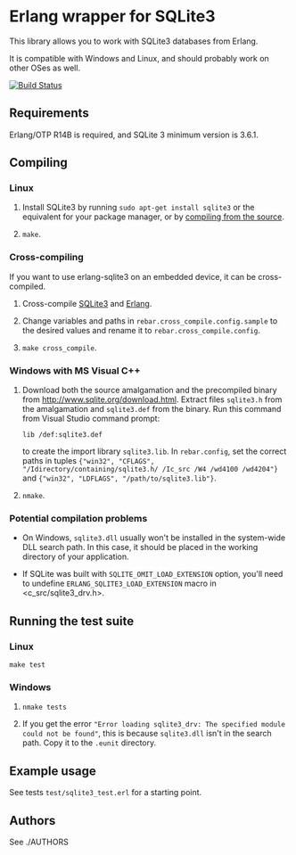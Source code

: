 # Erlang wrapper for SQLite3

This library allows you to work with SQLite3 databases from Erlang.

It is compatible with Windows and Linux, and should probably work on other OSes as well.

[![Build Status](https://travis-ci.org/alexeyr/erlang-sqlite3.svg?branch=master)](https://travis-ci.org/alexeyr/erlang-sqlite3)

## Requirements

Erlang/OTP R14B is required, and SQLite 3 minimum version is 3.6.1.

## Compiling

### Linux

1. Install SQLite3 by running `sudo apt-get install sqlite3` or the equivalent for your package manager, or by [compiling from the source](http://source.online.free.fr/Linux_HowToCompileSQLite.html).

2. `make`.

### Cross-compiling

If you want to use erlang-sqlite3 on an embedded device, it can be cross-compiled.

1. Cross-compile [SQLite3](http://www.sqlite.org/cvstrac/wiki?p=HowToCompile) and [Erlang](http://www.erlang.org/doc/installation_guide/INSTALL-CROSS.html).

2. Change variables and paths in `rebar.cross_compile.config.sample` to the desired values and rename it to `rebar.cross_compile.config`.

3. `make cross_compile`.

### Windows with MS Visual C++

1. Download both the source amalgamation and the precompiled binary from http://www.sqlite.org/download.html. Extract files `sqlite3.h` from the amalgamation and `sqlite3.def` from the binary. Run this command from Visual Studio command prompt:

       lib /def:sqlite3.def

   to create the import library `sqlite3.lib`. In `rebar.config`, set the correct paths in tuples `{"win32", "CFLAGS", "/Idirectory/containing/sqlite3.h/ /Ic_src /W4 /wd4100 /wd4204"}` and `{"win32", "LDFLAGS", "/path/to/sqlite3.lib"}`.

2. `nmake`.

### Potential compilation problems

* On Windows, `sqlite3.dll` usually won't be installed in the system-wide DLL search path. In this case, it should be placed in the working directory of your application.

* If SQLite was built with `SQLITE_OMIT_LOAD_EXTENSION` option, you'll need to undefine `ERLANG_SQLITE3_LOAD_EXTENSION` macro in <c_src/sqlite3_drv.h>.

## Running the test suite

### Linux

`make test`

### Windows

1. `nmake tests`

2. If you get the error `"Error loading sqlite3_drv: The specified module could not be found"`, this is because `sqlite3.dll` isn't in the search path. Copy it to the `.eunit` directory.

## Example usage

See tests `test/sqlite3_test.erl` for a starting point.

## Authors

See ./AUTHORS
